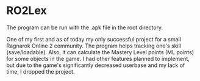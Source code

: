 # RO2Lex

The program can be run with the .apk file in the root directory.

One of my first and as of today my only successful project for a small Ragnarok Online 2 community.
The program helps tracking one's skill (save/loadable).
Also, it can calculate the Mastery Level points (ML points) for some objects in the game.
I had other features planned to implement, but due to the game's significantly decreased  userbase and my lack of time, I dropped the project.
